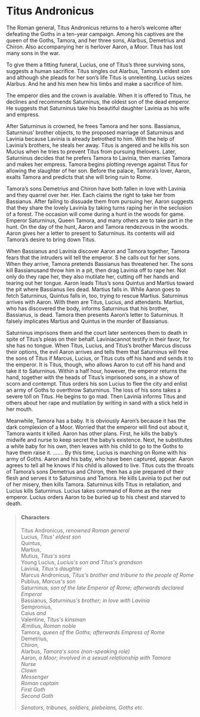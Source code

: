 <!-- ======================================================================
--- Search engine
title:          Titus Andronicus
keywords:       Titus, Andronicus, tragedy
description:    Titus Andronicus by William Shakespeare.
--- Menu system
order:          100
text:           Titus Andronicus
hidden:         false
umbel:          false
--- Page properties
id:             
document:       
layout:         layout-2-left
$-left:         play-list
searchable:     true
======================================================================= -->

# Titus Andronicus

The Roman general, Titus Andronicus returns to a hero’s welcome after defeating
the Goths in a ten-year campaign. Among his captives are the queen of the Goths,
Tamora, and her three sons, Alarbus, Demetrius and Chiron. Also accompanying her
is herlover Aaron, a Moor. Titus has lost many sons in the war.

To give them a fitting funeral, Lucius, one of Titus’s three surviving sons,
suggests a human sacrifice. Titus singles out Alarbus, Tamora’s eldest son and
although she pleads for her son’s life Titus is unrelenting. Lucius seizes
Alarbus. And he and his men hew his limbs and make a sacrifice of him.

The emperor dies and the crown is available. When it is offered to Titus, he
declines and recommends Saturninus, the oldest son of the dead emperor. He
suggests that Saturninus take his beautiful daughter Lavinia as his wife and
empress.

After Saturninus is crowned, he frees Tamora and her sons. Bassianus, Saturninus’
brother objects, to the proposed marriage of Saturninus and Lavinia because
Lavinia is already betrothed to him. With the help of Lavinia’s brothers, he
steals her away. Titus is angered and he kills his son Mucius when he tries to
prevent Titus from pursuing thelovers. Later, Saturninus decides that he prefers
Tamora to Lavinia, then marries Tamora and makes her empress. Tamora begins
plotting revenge against Titus for allowing the slaughter of her son. Before the
palace, Tamora’s lover, Aaron, exalts Tamora and predicts that she will bring
ruin to Rome.

Tamora’s sons Demetrius and Chiron have both fallen in love with Lavinia and
they quarrel over her. Her. Each claims the right to take her from Bassianus.
After failing to dissuade them from pursuing her, Aaron suggests that they share
the lovely Lavinia by taking turns raping her in the seclusion of a forest. The
occasion will come during a hunt in the woods for game. Emperor Saturninus,
Queen Tamora, and many others are to take part in the hunt. On the day of the
hunt, Aaron and Tamora rendezvous in the woods. Aaron gives her a letter to
present to Saturninus. Its contents will aid Tamora’s desire to bring down Titus.

When Bassianus and Lavinia discover Aaron and Tamora together, Tamora fears that
the intruders will tell the emperor. S he calls out for her sons. When they
arrive, Tamora pretends Bassianus has threatened her. The sons kill Bassianusand
throw him in a pit, then drag Lavinia off to rape her. Not only do they rape her,
they also mutilate her, cutting off her hands and tearing out her tongue. Aaron
leads Titus’s sons Quintus and Martius toward the pit where Bassianus lies dead.
Martius falls in. While Aaron goes to fetch Saturninus, Quintus falls in, too,
trying to rescue Martius. Saturninus arrives with Aaron. With them are Titus,
Lucius, and attendants. Martius, who has discovered the body, informs Saturninus
that his brother, Bassianus, is dead. Tamora then presents Aaron’s letter to
Saturninus. It falsely implicates Martius and Quintus in the murder of Bassianus.

Saturninus imprisons them and the court later sentences them to death in spite
of Titus’s pleas on their behalf. Laviniacannot testify in their favor, for she
has no tongue. When Titus, Lucius, and Titus’s brother Marcus discuss their
options, the evil Aaron arrives and tells them that Saturninus will free the
sons of Titus if Marcus, Lucius, or Titus cuts off his hand and sends it to the
emperor. It is Titus, though, who allows Aaron to cut off his hand and take it
to Saturninus. Within a half hour, however, the emperor returns the hand,
together with the heads of Titus’s imprisoned sons, in a show of scorn and
contempt. Titus orders his son Lucius to flee the city and enlist an army of
Goths to overthrow Saturninus. The loss of his sons takes a severe toll on Titus.
He begins to go mad. Then Lavinia informs Titus and others about her rape and
mutilation by writing in sand with a stick held in her mouth.

Meanwhile, Tamora has a baby. It is obviously Aaron’s because it has the dark
complexion of a Moor. Worried that the emperor will find out about it, Tamora
wants it killed. Aaron has other plans. First, he kills the baby’s midwife and
nurse to keep secret the baby’s existence. Next, he substitutes a white baby for
his own, then leaves with his child to go to the Goths to have them raise it.
……. By this time, Lucius is marching on Rome with his army of Goths. Aaron and
his baby, who have been captured, appear. Aaron agrees to tell all he knows if
his child is allowed to live. Titus cuts the throats of Tamora’s sons Demetrius
and Chiron, then has a pie prepared of their flesh and serves it to Saturninus
and Tamora. He kills Lavinia to put her out of her misery, then kills Tamora.
Saturninus kills Titus in retaliation, and Lucius kills Saturninus. Lucius takes
command of Rome as the new emperor. Lucius orders Aaron to be buried up to his
chest and starved to death.

>   #### Characters
>   
>   Titus Andronicus, _renowned Roman general_  
    Lucius, _Titus' eldest son_  
    Quintus,  
    Martius,  
    Mutius, _Titus's sons_  
    Young Lucius, _Lucius's son and Titus's grandson_  
    Lavinia, _Titus's daughter_  
    Marcus Andronicus, _Titus's brother and tribune to the people of Rome_  
    Publius, _Marcus's son_  
    Saturninus, _son of the late Emperor of Rome; afterwards declared Emperor_  
    Bassianus, _Saturninus's brother; in love with Lavinia_  
    Sempronius,  
    Caius _and_  
    Valentine, _Titus's kinsman_  
    Æmilius, _Roman noble_  
    Tamora, _queen of the Goths; afterwards Empress of Rome_  
    Demetrius,  
    Chiron,  
    Alarbus, _Tamora's sons (non-speaking role)_  
    Aaron, _a Moor; involved in a sexual relationship with Tamora_  
    _Nurse_  
    _Clown_  
    _Messenger_  
    _Roman captain_  
    _First Goth_  
    _Second Goth_
>   
>   _Senators, tribunes, soldiers, plebeians, Goths etc._
